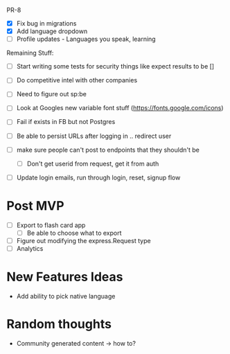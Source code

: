 PR-8

- [x] Fix bug in migrations
- [x] Add language dropdown
- [ ] Profile updates - Languages you speak, learning

Remaining Stuff:

- [ ] Start writing some tests for security things like expect results to be []
- [ ] Do competitive intel with other companies

- [ ] Need to figure out sp:be
- [ ] Look at Googles new variable font stuff (https://fonts.google.com/icons)

- [ ] Fail if exists in FB but not Postgres
- [ ] Be able to persist URLs after logging in .. redirect user
- [ ] make sure people can't post to endpoints that they shouldn't be
    - [ ] Don't get userid from request, get it from auth
- [ ] Update login emails, run through login, reset, signup flow


# Post MVP
- [ ] Export to flash card app
    - [ ] Be able to choose what to export
- [ ] Figure out modifying the express.Request type
- [ ] Analytics

# New Features Ideas

- Add ability to pick native language


# Random thoughts

- Community generated content -> how to?
